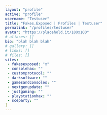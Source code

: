 ```yaml
---
layout: "profile"
active: "profile"
username: "Testuser"
title: "Fakes.Exposed | Profiles | Testuser"
permalink: "/profiles/testuser"
avatar: "https://placehold.it/100x100"
# aliases: []
bio: "blah blah blah"
# gallery: []
# links: []
# files: []
sites:
 - fakesexposed: "x"
 - consolehax: ""
 - customprotocol: ""
 - darksoftware: ""
 - gamesandconsoles: ""
 - nextgenupdate: ""
 - justgaming: ""
 - playstationhax: ""
 - sceparty: ""
]
---
```

